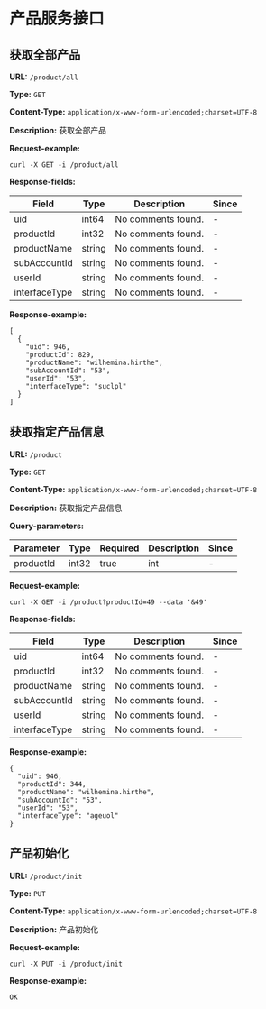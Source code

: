 
# 产品服务接口
## 获取全部产品

**URL:** `/product/all`

**Type:** `GET`


**Content-Type:** `application/x-www-form-urlencoded;charset=UTF-8`

**Description:** 获取全部产品





**Request-example:**
```
curl -X GET -i /product/all
```

**Response-fields:**

| Field | Type | Description | Since |
|-------|------|-------------|-------|
|uid|int64|No comments found.|-|
|productId|int32|No comments found.|-|
|productName|string|No comments found.|-|
|subAccountId|string|No comments found.|-|
|userId|string|No comments found.|-|
|interfaceType|string|No comments found.|-|

**Response-example:**
```
[
  {
    "uid": 946,
    "productId": 829,
    "productName": "wilhemina.hirthe",
    "subAccountId": "53",
    "userId": "53",
    "interfaceType": "suclpl"
  }
]
```

## 获取指定产品信息

**URL:** `/product`

**Type:** `GET`


**Content-Type:** `application/x-www-form-urlencoded;charset=UTF-8`

**Description:** 获取指定产品信息



**Query-parameters:**

| Parameter | Type | Required | Description | Since |
|-----------|------|----------|-------------|-------|
|productId|int32|true|int|-|


**Request-example:**
```
curl -X GET -i /product?productId=49 --data '&49'
```

**Response-fields:**

| Field | Type | Description | Since |
|-------|------|-------------|-------|
|uid|int64|No comments found.|-|
|productId|int32|No comments found.|-|
|productName|string|No comments found.|-|
|subAccountId|string|No comments found.|-|
|userId|string|No comments found.|-|
|interfaceType|string|No comments found.|-|

**Response-example:**
```
{
  "uid": 946,
  "productId": 344,
  "productName": "wilhemina.hirthe",
  "subAccountId": "53",
  "userId": "53",
  "interfaceType": "ageuol"
}
```

## 产品初始化

**URL:** `/product/init`

**Type:** `PUT`


**Content-Type:** `application/x-www-form-urlencoded;charset=UTF-8`

**Description:** 产品初始化





**Request-example:**
```
curl -X PUT -i /product/init
```

**Response-example:**
```
OK
```

